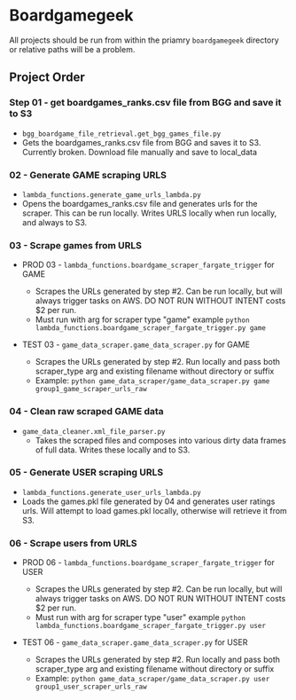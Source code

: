# Boardgamegeek

All projects should be run from within the priamry `boardgamegeek` directory or relative paths will be a problem.

## Project Order

### Step 01 - get boardgames_ranks.csv file from BGG and save it to S3
- `bgg_boardgame_file_retrieval.get_bgg_games_file.py`
- Gets the boardgames_ranks.csv file from BGG and saves it to S3. Currently broken. Download file manually and save to local_data

### 02 - Generate GAME scraping URLS
- `lambda_functions.generate_game_urls_lambda.py`
- Opens the boardgames_ranks.csv file and generates urls for the scraper. This can be run locally. Writes URLS locally when run locally, and always to S3.

### 03 - Scrape games from URLS

- PROD 03 - `lambda_functions.boardgame_scraper_fargate_trigger` for GAME
    - Scrapes the URLs generated by step #2. Can be run locally, but will always trigger tasks on AWS. DO NOT RUN WITHOUT INTENT costs $2 per run.
    - Must run with arg for scraper type "game" example `python lambda_functions.boardgame_scraper_fargate_trigger.py game`

- TEST 03 - `game_data_scraper.game_data_scraper.py` for GAME
    - Scrapes the URLs generated by step #2. Run locally and pass both scraper_type arg and existing filename without directory or suffix
    - Example: `python game_data_scraper/game_data_scraper.py game group1_game_scraper_urls_raw`

### 04 - Clean raw scraped GAME data

- `game_data_cleaner.xml_file_parser.py`
    - Takes the scraped files and composes into various dirty data frames of full data. Writes these locally and to S3.

### 05 - Generate USER scraping URLS

- `lambda_functions.generate_user_urls_lambda.py`
- Loads the games.pkl file generated by 04 and generates user ratings urls. Will attempt to load games.pkl locally, otherwise will retrieve it from S3.

### 06 - Scrape users from URLS

- PROD 06 - `lambda_functions.boardgame_scraper_fargate_trigger` for USER
    - Scrapes the URLs generated by step #2. Can be run locally, but will always trigger tasks on AWS. DO NOT RUN WITHOUT INTENT costs $2 per run.
    - Must run with arg for scraper type "user" example `python lambda_functions.boardgame_scraper_fargate_trigger.py user`

- TEST 06 - `game_data_scraper.game_data_scraper.py` for USER
    - Scrapes the URLs generated by step #2. Run locally and pass both scraper_type arg and existing filename without directory or suffix
    - Example: `python game_data_scraper/game_data_scraper.py user group1_user_scraper_urls_raw`
